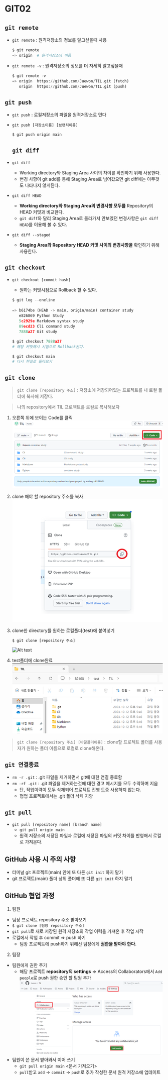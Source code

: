 # GIT02
## `git remote`
- `git remote` : 원격저장소의 정보를 알고싶을때 사용
  ```python
  $ git remote 
  => origin  # 원격저장소의 이름
  ```
- `git remote -v` : 원격저장소의 정보를 더 자세히 알고싶을때
  ```python
  $ git remote -v
  => origin  https://github.com/Juewon/TIL.git (fetch)
     origin  https://github.com/Juewon/TIL.git (push)
  ```

## `git push`
- `git push` : 로컬저장소의 파일을 원격저장소로 민다
- `git push [저장소이름] [브랜치이름]`
  ```python
  $ git push origin main
  ```

  ## `git diff`
- `git diff`
  - Working directory와 Staging Area 사이의 차이를 확인하기 위해 사용한다.
  - 변경 사항이 git add를 통해 Staging Area로 넘어갔으면 git diff에는 아무것도 나타나지 않게된다.
- `git diff HEAD`
  - **Working directory와 Staging Area의 변경사항 모두를**  Repository의 HEAD 커밋과 비교한다.
  - `git diff`와 달리 Staging Area로 올라가서 안보였던 변경사항은 `git diff HEAD`를 이용해 볼 수 있다.
- `git diff --staged`
  - **Staging Area와 Repository HEAD 커밋 사이의 변경사항을** 확인하기 위해 사용한다. 

## `git checkout`
- `git checkout [commit hash]`
  - 원하는 커밋시점으로 Rollback 할 수 있다.
  ```python
  $ git log --oneline

  => b6174be (HEAD -> main, origin/main) container study
     e826869 Python Study
     5c2929e Markdown syntax study
     89ecd23 Cli command study
     7888a27 Git study
  ```

  ```python
  $ git checkout 7888a27  
  # 해당 커밋해시 시점으로 Rollback된다.
  ```
  
  ```python
  $ git checkout main
  # 다시 현실로 돌아오기
  ```
## `git clone`
> `git clone [repository 주소]` : 저장소에 저장되어있는 프로젝트를 내 로컬 폴더에 복사해 저장다.   

> 나의 repository에서 TIL 프로젝트를 로컬로 복사해보자

1. 오른쪽 위에 보이는 Code를 클릭
  ![Alt text](img/image_screencode.png)   

2. clone 해야 할 repository 주소를 복사
  ![Alt text](img/image02.png)

3. clone한 directory를 원하는 로컬폴더(test)에 붙여넣기
   ```python
   $ git clone [repository 주소]
   ```
   ![Alt text](img/image.png)

4. test폴더에 clone완료
  ![test폴더에 TIL 프로젝트 폴더 복사 완료](img/image_clonefolder.png)  
  
> `git clone [repository 주소] [바꿀폴더이름]` : clone할 프로젝트 폴더를 사용자가 원하는 폴더 이름으로 로컬로 clone해온다.

## `git 연결종료`
-  `rm -r .git` : .git 파일을 제거하면서 git에 대한 연결 종료함   
-  `rm -rf .git` : .git 파일을 제거하는것에 대한 경고 메시지를 모두 수락하며 지움 
   -  단, 작업이력이 모두 삭제되어 프로젝트 진행 도중 사용하지 않는다.
   -  협업 프로젝트에서는 .git 폴더 삭제 지양

## `git pull`
- `git pull [repository name] [branch name]`
  - `git pull origin main`
  - 원격 저장소의 저장된 파일과 로컬에 저장된 파일의 커밋 차이를 반영해서 로컬로 가져온다.

## GitHub 사용 시 주의 사항
- 터미널 git 프로젝트(main) 안에 또 다른 `git init` 하지 말기
- git 프로젝트(main) 폴더 상위 폴더에 또 다른 `git init` 하지 말기

## GitHub 협업 과정
1. 팀원
  - 팀장 프로젝트 repository 주소 받아오기
  - `$ git clone [팀장 repository 주소]`
  - `git pull`로 새로 저장된 원격 저장소의 작업 이력을 가져온 후 작업 시작
  - 로컬에서 작업 후 commit => push 하기
    - 팀장 프로젝트에 push하기 위해선 팀장에게 **권한을 받아야 한다.**

2. 팀장
  - 팀원에게 권한 주기
    - 해당 프로젝트 **repository의 settings** => Access의 Collaborators에서 `Add people`로 push 권한 승인 할 팀원 추가
    ![팀원 권한 주기](img/image_add_people.png)
  - 팀원이 쓴 문서 받아와서 이어 쓰기
    - `git pull origin main` <문서 가져오기>
    - `pull`받고 `add` -> `commit` -> `push`로 추가 작성한 문서 원격 저장소에 업데이트



  